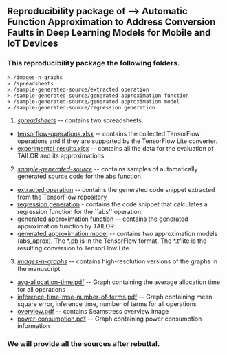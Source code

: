 ## Reproducibility package of --> Automatic Function Approximation to Address Conversion Faults in Deep Learning Models for Mobile and IoT Devices

### This reproducibility package the following folders.
```
>./images-n-graphs
>./spreadsheets
>./sample-generated-source/extracted operation
>./sample-generated-source/generated approximation function
>./sample-generated-source/generated approximation model
>./sample-generated-source/regression generation
```

1. *[spreadsheets](spreadsheets)* -- contains two spreadsheets. 
 * [tensorflow-operations.xlsx](spreadsheets/tensorflow-operations.xlsx) -- contains the collected TensorFlow operations and if they are supported by the TensorFlow Lite converter.
 * [experimental-results.xlsx](spreadsheets/experimental-results.xlsx) -- contains all the data for the evaluation of TAILOR and its approximations.
2. *[sample-generated-source](sample-generated-source)* -- contains samples of automatically generated source code for the abs function
 * [extracted operation](sample-generated-source/extracted%20operation) -- contains the generated code snippet extracted from the TensorFlow repository
 * [regression generation](sample-generated-source/regression%20generation) - contains the code snippet that calculates a regression function for the ``abs'' operation.
 * [generated approximation function](sample-generated-source/generated%20approximation%20function) -- contains the generated approximation function by TAILOR
 * [generated approximation model](sample-generated-source/generated%20approximation%20model) -- contains two approximation models (abs_aprox). The *.pb is in the TensorFlow format. The *.tflite is the resulting conversion to TensorFlow Lite.
3. *[images-n-graphs](images-n-graphs)* -- contains high-resolution versions of the graphs in the manuscript
 * [avg-allocation-time.pdf](images-n-graphs/avg-allocation-time.pdf) -- Graph containing the average allocation time for all operations
 * [inference-time-mse-number-of-terms.pdf](images-n-graphs/inference-time-mse-number-of-terms.pdf) -- Graph containing mean square error, inference time, number of terms for all operations
 * [overview.pdf](images-n-graphs/overview.pdf) -- contains Seamstress overview image
 * [power-consumption.pdf](images-n-graphs/power-consumption.pdf) -- Graph containing power consumption information
 
 ### We will provide all the sources after rebuttal.
